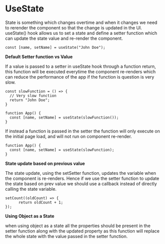 # UseState

State is something which changes overtime and when it changes we need to rerender the component so that the change is updated in the UI. useState() hook allows us to set a state and define a setter function which can update the state value and re-render the component.

```JSX
const [name, setName] = useState("John Doe");
```

**Default Setter function vs Value**

If a value is passed to a setter in useState hook through a function return, this function will be executed everytime the component re-renders which can reduce the performance of the app if the function is question is very slow.
```JSX
const slowFunction = () => {
  // Very slow function
  return "John Doe";
}

function App() {
  const [name, setName] = useState(slowFunction());
}
```
If instead a function is passed in the setter the function will only execute on the initial page load, and will not run on component re-render.

```JSX
function App() {
  const [name, setName] = useState(slowFunction);
}
```

**State update based on previous value**

The state update, using the setSetter function, updates the variable when the component is re-renders. Hence if we use the setter function to update the state based on prev value we should use a callback instead of directly calling the state variable.

```JSX
setCount((oldCount) => {
      return oldCount + 1;
});
```

**Using Object as a State**

when using object as a state all the properties should be present in the setter function along with the updated property as this function will replace the whole state with the value passed in the setter function. 
